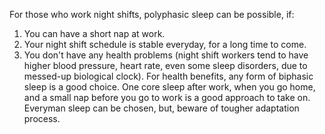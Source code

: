 For those who work night shifts, polyphasic sleep can be possible, if:
1. You can have a short nap at work. 
2. Your night shift schedule is stable everyday, for a long time to come. 
3. You don't have any health problems (night shift workers tend to have higher blood pressure, heart rate, even some sleep disorders, due to messed-up biological clock).
For health benefits, any form of biphasic sleep is a good choice. One core sleep after work, when you go home, and a small nap before you go to work is a good approach to take on. Everyman sleep can be chosen, but, beware of tougher adaptation process. 
